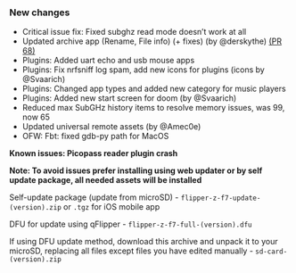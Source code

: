 ### New changes
* Critical issue fix: Fixed subghz read mode doesn’t work at all
* Updated archive app (Rename, File info) (+ fixes) (by @derskythe) [(PR 68)](https://github.com/Eng1n33r/flipperzero-firmware/pull/68)
* Plugins: Added uart echo and usb mouse apps
* Plugins: Fix nrfsniff log spam, add new icons for plugins (icons by @Svaarich)
* Plugins: Changed app types and added new category for music players
* Plugins: Added new start screen for doom (by @Svaarich)
* Reduced max SubGHz history items to resolve memory issues, was 99, now 65
* Updated universal remote assets (by @Amec0e)
* OFW: Fbt: fixed gdb-py path for MacOS

**Known issues: Picopass reader plugin crash**

**Note: To avoid issues prefer installing using web updater or by self update package, all needed assets will be installed**

Self-update package (update from microSD) - `flipper-z-f7-update-(version).zip` or `.tgz` for iOS mobile app

DFU for update using qFlipper - `flipper-z-f7-full-(version).dfu`

If using DFU update method, download this archive and unpack it to your microSD, replacing all files except files you have edited manually -
`sd-card-(version).zip`

